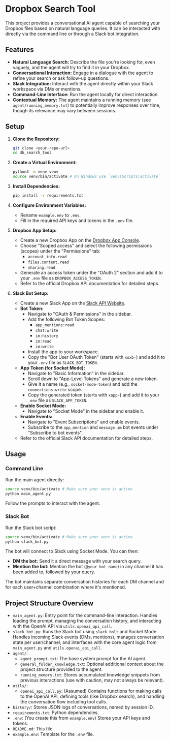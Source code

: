 # Dropbox Search Tool

This project provides a conversational AI agent capable of searching your Dropbox files based on natural language queries. It can be interacted with directly via the command line or through a Slack bot integration.

## Features

*   **Natural Language Search:** Describe the file you're looking for, even vaguely, and the agent will try to find it in your Dropbox.
*   **Conversational Interaction:** Engage in a dialogue with the agent to refine your search or ask follow-up questions.
*   **Slack Integration:** Interact with the agent directly within your Slack workspace via DMs or mentions.
*   **Command-Line Interface:** Run the agent locally for direct interaction.
*   **Contextual Memory:** The agent maintains a running memory (see `agent/running_memory.txt`) to potentially improve responses over time, though its relevance may vary between sessions.

## Setup

1.  **Clone the Repository:**
    ```bash
    git clone <your-repo-url>
    cd db_search_tool
    ```
2.  **Create a Virtual Environment:**
    ```bash
    python3 -m venv venv
    source venv/bin/activate # On Windows use `venv\Scripts\activate`
    ```
3.  **Install Dependencies:**
    ```bash
    pip install -r requirements.txt
    ```
4.  **Configure Environment Variables:**
    *   Rename `example.env` to `.env`.
    *   Fill in the required API keys and tokens in the `.env` file.

5.  **Dropbox App Setup:**
    *   Create a new Dropbox App on the [Dropbox App Console](https://www.dropbox.com/developers/apps).
    *   Choose "Scoped access" and select the following permissions (scopes) under the "Permissions" tab:
        *   `account_info.read`
        *   `files.content.read`
        *   `sharing.read`
    *   Generate an access token under the "OAuth 2" section and add it to your `.env` file as `DROPBOX_ACCESS_TOKEN`.
    *   Refer to the official Dropbox API documentation for detailed steps.

6.  **Slack Bot Setup:**
    *   Create a new Slack App on the [Slack API Website](https://api.slack.com/apps).
    *   **Bot Token:**
        *   Navigate to "OAuth & Permissions" in the sidebar.
        *   Add the following Bot Token Scopes:
            *   `app_mentions:read`
            *   `chat:write`
            *   `im:history`
            *   `im:read`
            *   `im:write`
        *   Install the app to your workspace.
        *   Copy the "Bot User OAuth Token" (starts with `xoxb-`) and add it to your `.env` file as `SLACK_BOT_TOKEN`.
    *   **App Token (for Socket Mode):**
        *   Navigate to "Basic Information" in the sidebar.
        *   Scroll down to "App-Level Tokens" and generate a new token.
        *   Give it a name (e.g., `socket-mode-token`) and add the `connections:write` scope.
        *   Copy the generated token (starts with `xapp-`) and add it to your `.env` file as `SLACK_APP_TOKEN`.
    *   **Enable Socket Mode:**
        *   Navigate to "Socket Mode" in the sidebar and enable it.
    *   **Enable Events:**
        *   Navigate to "Event Subscriptions" and enable events.
        *   Subscribe to the `app_mention` and `message.im` bot events under "Subscribe to bot events".
    *   Refer to the official Slack API documentation for detailed steps.

## Usage

### Command Line

Run the main agent directly:

```bash
source venv/bin/activate # Make sure your venv is active
python main_agent.py
```

Follow the prompts to interact with the agent.

### Slack Bot

Run the Slack bot script:

```bash
source venv/bin/activate # Make sure your venv is active
python slack_bot.py
```

The bot will connect to Slack using Socket Mode. You can then:

*   **DM the bot:** Send it a direct message with your search query.
*   **Mention the bot:** Mention the bot (`@your_bot_name`) in any channel it has been added to, followed by your query.

The bot maintains separate conversation histories for each DM channel and for each user+channel combination where it's mentioned.

## Project Structure Overview

*   `main_agent.py`: Entry point for the command-line interaction. Handles loading the prompt, managing the conversation history, and interacting with the OpenAI API via `utils.openai_api_call`.
*   `slack_bot.py`: Runs the Slack bot using `slack_bolt` and Socket Mode. Handles incoming Slack events (DMs, mentions), manages conversation state per user/channel, and interfaces with the core agent logic from `main_agent.py` and `utils.openai_api_call`.
*   `agent/`:
    *   `agent_prompt.txt`: The base system prompt for the AI agent.
    *   `general_folder_knowledge.txt`: Optional additional context about the project structure provided to the agent.
    *   `running_memory.txt`: Stores accumulated knowledge snippets from previous interactions (use with caution, may not always be relevant).
*   `utils/`:
    *   `openai_api_call.py`: (Assumed) Contains functions for making calls to the OpenAI API, defining tools (like Dropbox search), and handling the conversation flow including tool calls.
*   `history/`: Stores JSON logs of conversations, named by session ID.
*   `requirements.txt`: Python dependencies.
*   `.env`: (You create this from `example.env`) Stores your API keys and tokens.
*   `README.md`: This file.
*   `example.env`: Template for the `.env` file. 